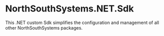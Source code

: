 # NorthSouthSystems.NET.Sdk

This .NET custom Sdk simplifies the configuration and management of all other NorthSouthSystems packages.